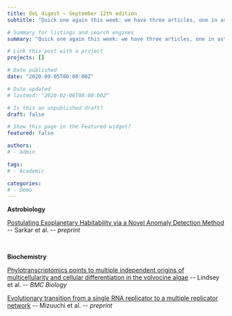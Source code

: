 ```yaml
---
title: OoL digest — September 12th edition
subtitle: "Quick one again this week: we have three articles, one in astrobiology and two in biology. The first one by Sarkar proposes a classification algorithm for planetary habitability from the point of view that Earth could be an anomaly. The second one, from Lindsey, is a phylotranscriptomics assessment of the volvocine algae suggesting multiple origins to cellular differenciation. Finally, we also have a preprint by Mizuuchi that examines the complexification of a RNA lineage into developing regulatory networks. Happy reading!"

# Summary for listings and search engines
summary: "Quick one again this week: we have three articles, one in astrobiology and two in biology. The first one by Sarkar proposes a classification algorithm for planetary habitability from the point of view that Earth could be an anomaly. The second one, from Lindsey, is a phylotranscriptomics assessment of the volvocine algae suggesting multiple origins to cellular differenciation. Finally, we also have a preprint by Mizuuchi that examines the complexification of a RNA lineage into developing regulatory networks. Happy reading!"

# Link this post with a project
projects: []

# Date published
date: "2020-09-05T00:00:00Z"

# Date updated
# lastmod: "2020-02-06T00:00:00Z"

# Is this an unpublished draft?
draft: false

# Show this page in the Featured widget?
featured: false

authors:
# - admin

tags:
# - Academic

categories:
# - Demo
---
```


**Astrobiology**

[Postulating Exoplanetary Habitability via a Novel Anomaly Detection Method](http://arxiv.org/abs/2109.02273) -- Sarkar et al. -- *preprint*

<br>

**Biochemistry**

[Phylotranscriptomics points to multiple independent origins of multicellularity and cellular differentiation in the volvocine algae](https://doi.org/10.1186/s12915-021-01087-0) -- Lindsey et al. -- *BMC Biology*

[Evolutionary transition from a single RNA replicator to a multiple replicator network](https://www.biorxiv.org/content/10.1101/2021.09.09.459571v1) -- Mizuuchi et al. -- *preprint*

